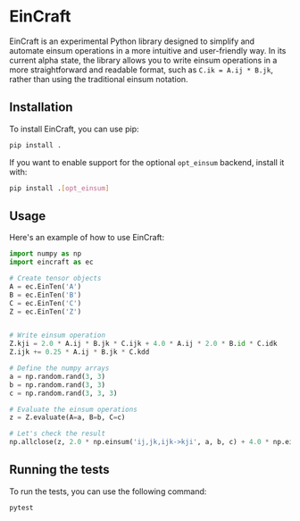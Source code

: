 # EinCraft

EinCraft is an experimental Python library designed to simplify and automate einsum operations in a more intuitive and user-friendly way. In its current alpha state, the library allows you to write einsum operations in a more straightforward and readable format, such as `C.ik = A.ij * B.jk`, rather than using the traditional einsum notation.

## Installation

To install EinCraft, you can use pip:

```bash
pip install .
```

If you want to enable support for the optional `opt_einsum` backend, install it with:

```bash
pip install .[opt_einsum]
```


## Usage

Here's an example of how to use EinCraft:

```python
import numpy as np
import eincraft as ec

# Create tensor objects
A = ec.EinTen('A')
B = ec.EinTen('B')
C = ec.EinTen('C')
Z = ec.EinTen('Z')


# Write einsum operation
Z.kji = 2.0 * A.ij * B.jk * C.ijk + 4.0 * A.ij * 2.0 * B.id * C.idk
Z.ijk += 0.25 * A.ij * B.jk * C.kdd

# Define the numpy arrays
a = np.random.rand(3, 3)
b = np.random.rand(3, 3)
c = np.random.rand(3, 3, 3)

# Evaluate the einsum operations
z = Z.evaluate(A=a, B=b, C=c)

# Let's check the result
np.allclose(z, 2.0 * np.einsum('ij,jk,ijk->kji', a, b, c) + 4.0 * np.einsum('ij,id,idk->ijk', a, 2.0 * b, c) + 0.25 * np.einsum('ij,jk,kdd->ijk', a, b, c))

```

## Running the tests

To run the tests, you can use the following command:

```bash
pytest
```
